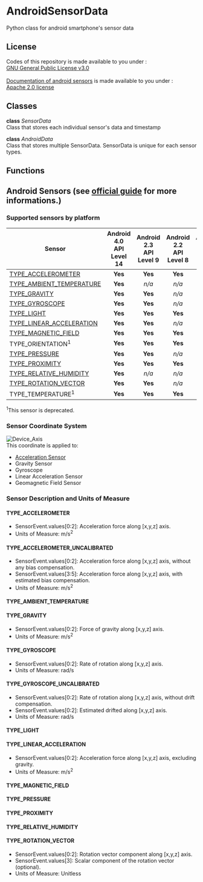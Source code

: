 # AndroidSensorData
Python class for android smartphone's sensor data

## License
Codes of this repository is made available to you under : <br>
[GNU General Public License v3.0](https://github.com/JaehoJang-Ipinlabs/AndroidSensorData/blob/main/LICENSE) <br>
<br>
[Documentation of android sensors](#android-sensors-see-official-guide-for-more-informations) is made available to you under : <br>
[Apache 2.0 license](https://www.apache.org/licenses/LICENSE-2.0)

## Classes
<b>class</b> <I>SensorData</I> <br>
Class that stores each individual sensor's data and timestamp

<b>class</b> <I>AndroidData</I> <br>
Class that stores multiple SensorData. SensorData is unique for each sensor types. 

## Functions

## Android Sensors (see [official guide](https://developer.android.com/guide/topics/sensors/sensors_overview) for more informations.)
### Supported sensors by platform
|Sensor|Android 4.0 <br> API Level 14|Android 2.3 <br> API Level 9|Android 2.2 <br> API Level 8|Android 1.5 <br> API Level 3|
|---|:---:|:---:|:---:|:---:|
|[TYPE_ACCELEROMETER](#type_accelerometer)|                 <b>Yes</b>|<b>Yes</b>|<b>Yes</b>|<b>Yes</b>|
|[TYPE_AMBIENT_TEMPERATURE](#type_ambient_temperature)|     <b>Yes</b>|<I>n/a</I>|<I>n/a</I>|<I>n/a</I>|
|[TYPE_GRAVITY](#type_gravity)|                             <b>Yes</b>|<b>Yes</b>|<I>n/a</I>|<I>n/a</I>|
|[TYPE_GYROSCOPE](#type_gyroscope)|                         <b>Yes</b>|<b>Yes</b>|<I>n/a</I>|<I>n/a</I>|
|[TYPE_LIGHT](#type_light)|                                 <b>Yes</b>|<b>Yes</b>|<b>Yes</b>|<b>Yes</b>|
|[TYPE_LINEAR_ACCELERATION](#type_linear_acceleration)|     <b>Yes</b>|<b>Yes</b>|<I>n/a</I>|<I>n/a</I>|
|[TYPE_MAGNETIC_FIELD](#type_magnetic_field)|               <b>Yes</b>|<b>Yes</b>|<b>Yes</b>|<b>Yes</b>|
|TYPE_ORIENTATION<sup>1</sup>|                              <b>Yes</b>|<b>Yes</b>|<b>Yes</b>|<b>Yes</b>|
|[TYPE_PRESSURE](#type_pressure)|                           <b>Yes</b>|<b>Yes</b>|<I>n/a</I>|<I>n/a</I>|
|[TYPE_PROXIMITY](#type_proximity)|                         <b>Yes</b>|<b>Yes</b>|<b>Yes</b>|<b>Yes</b>|
|[TYPE_RELATIVE_HUMIDITY](#type_relative_humidity)|         <b>Yes</b>|<I>n/a</I>|<I>n/a</I>|<I>n/a</I>|
|[TYPE_ROTATION_VECTOR](#type_rotation_vector)|             <b>Yes</b>|<b>Yes</b>|<I>n/a</I>|<I>n/a</I>|
|TYPE_TEMPERATURE<sup>1</sup>|                              <b>Yes</b>|<b>Yes</b>|<b>Yes</b>|<b>Yes</b>|

<sup>1</sup>This sensor is deprecated.

### Sensor Coordinate System
<img src="https://developer.android.com/static/images/axis_device.png" title="Device_Axis"></img> <br>
This coordinate is applied to: <br>
* [Acceleration Sensor](#type_accelerometer) <br>
* Gravity Sensor <br>
* Gyroscope <br>
* Linear Acceleration Sensor <br>
* Geomagnetic Field Sensor <br>

### Sensor Description and Units of Measure
#### TYPE_ACCELEROMETER
* SensorEvent.values[0:2]: Acceleration force along [x,y,z] axis. <br>
* Units of Measure: m/s<sup>2</sup>
#### TYPE_ACCELEROMETER_UNCALIBRATED
* SensorEvent.values[0:2]: Acceleration force along [x,y,z] axis, without any bias compensation. <br>
* SensorEvent.values[3:5]: Acceleration force along [x,y,z] axis, with estimated bias compensation. <br>
* Units of Measure: m/s<sup>2</sup>
#### TYPE_AMBIENT_TEMPERATURE
#### TYPE_GRAVITY
* SensorEvent.values[0:2]: Force of gravity along [x,y,z] axis. <br>
* Units of Measure: m/s<sup>2</sup>
#### TYPE_GYROSCOPE
* SensorEvent.values[0:2]: Rate of rotation along [x,y,z] axis. <br>
* Units of Measure: rad/s
#### TYPE_GYROSCOPE_UNCALIBRATED
* SensorEvent.values[0:2]: Rate of rotation along [x,y,z] axis, without drift compensation. <br>
* SensorEvent.values[0:2]: Estimated drifted along [x,y,z] axis. <br>
* Units of Measure: rad/s
#### TYPE_LIGHT
#### TYPE_LINEAR_ACCELERATION
* SensorEvent.values[0:2]: Acceleration force along [x,y,z] axis, excluding gravity. <br>
* Units of Measure: m/s<sup>2</sup>
#### TYPE_MAGNETIC_FIELD
#### TYPE_PRESSURE
#### TYPE_PROXIMITY
#### TYPE_RELATIVE_HUMIDITY
#### TYPE_ROTATION_VECTOR
* SensorEvent.values[0:2]: Rotation vector component along [x,y,z] axis. <br>
* SensorEvent.values[3]: Scalar component of the rotation vector (optional). <br>
* Units of Measure: Unitless
